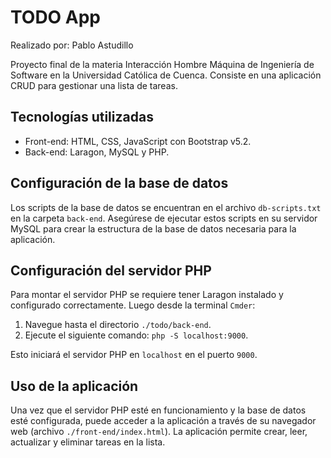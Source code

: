 # TODO App

Realizado por: Pablo Astudillo

Proyecto final de la materia Interacción Hombre Máquina de Ingeniería de Software en la Universidad Católica de Cuenca. Consiste en una aplicación CRUD para gestionar una lista de tareas.

## Tecnologías utilizadas

- Front-end: HTML, CSS, JavaScript con Bootstrap v5.2.
- Back-end: Laragon, MySQL y PHP.

## Configuración de la base de datos

Los scripts de la base de datos se encuentran en el archivo `db-scripts.txt` en la carpeta `back-end`. Asegúrese de ejecutar estos scripts en su servidor MySQL para crear la estructura de la base de datos necesaria para la aplicación.

## Configuración del servidor PHP

Para montar el servidor PHP se requiere tener Laragon instalado y configurado correctamente. Luego desde la terminal `Cmder`:

1. Navegue hasta el directorio `./todo/back-end`.
2. Ejecute el siguiente comando: `php -S localhost:9000`.

Esto iniciará el servidor PHP en `localhost` en el puerto `9000`.

## Uso de la aplicación

Una vez que el servidor PHP esté en funcionamiento y la base de datos esté configurada, puede acceder a la aplicación a través de su navegador web (archivo `./front-end/index.html`). La aplicación permite crear, leer, actualizar y eliminar tareas en la lista.